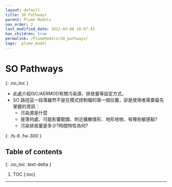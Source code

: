 ```yaml
---
layout: default
title: SO Pathways
parent: Plume Models
nav_order: 2
last_modified_date: 2022-03-08 10:07:43
has_children: true
permalink: /PlumeModels/SO_pathways/
tags:  plume_model
---
```


# SO Pathways
{: .no_toc }
- 此處介紹ISC/AERMOD有關污染源、排放量等設定方式。
- SO 路徑這一段落雖然不是在模式控制檔的第一個位置，卻是使用者需要最先掌握的資訊：
  - 污染源是什麼
  - 座落何處、可能影響範圍、附近擴散情形、地形地物、有哪些敏感點?
  - 污染排放量是多少?時間特性為何?
  

{: .fs-6 .fw-300 }

## Table of contents
{: .no_toc .text-delta }

1. TOC
{:toc}

---